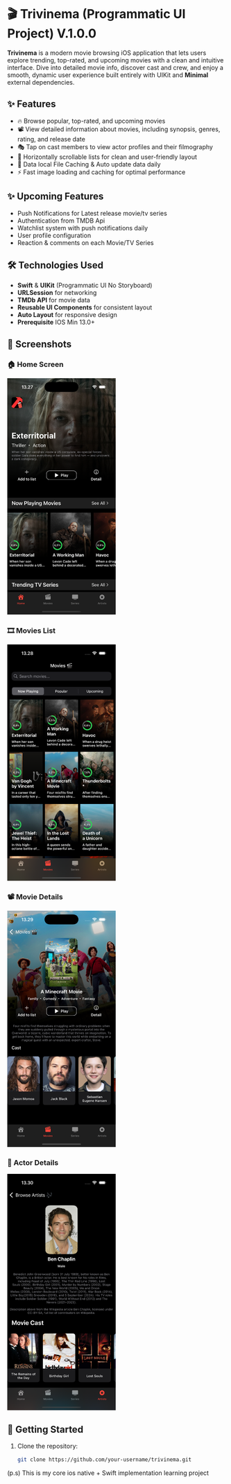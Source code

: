 # 🎬 Trivinema (Programmatic UI Project) V.1.0.0

**Trivinema** is a modern movie browsing iOS application that lets users explore trending, top-rated, and upcoming movies with a clean and intuitive interface. Dive into detailed movie info, discover cast and crew, and enjoy a smooth, dynamic user experience built entirely with UIKit and **Minimal** external dependencies.

## ✨ Features

- 🔥 Browse popular, top-rated, and upcoming movies
- 📽️ View detailed information about movies, including synopsis, genres, rating, and release date
- 🎭 Tap on cast members to view actor profiles and their filmography
- 📱 Horizontally scrollable lists for clean and user-friendly layout
- 📀 Data local File Caching & Auto update data daily
- ⚡ Fast image loading and caching for optimal performance

## ✨ Upcoming Features

- Push Notifications for Latest release movie/tv series
- Authentication from TMDB Api
- Watchlist system with push notifications daily
- User profile configuration
- Reaction & comments on each Movie/TV Series

## 🛠️ Technologies Used

- **Swift** & **UIKit** (Programmatic UI No Storyboard)
- **URLSession** for networking
- **TMDb API** for movie data
- **Reusable UI Components** for consistent layout
- **Auto Layout** for responsive design
- **Prerequisite** IOS Min 13.0+ 

## 📸 Screenshots

### 🏠 Home Screen  
<img src="https://github.com/Avwaveaf/screenshots/blob/main/Trivinema_Home.png" alt="Trivinema Home" width="250"/>

### 🎞️ Movies List  
<img src="https://github.com/Avwaveaf/screenshots/blob/main/Trivinema_Home_2.png" alt="Trivinema Home" width="250"/>

### 📽️ Movie Details  
<img src="https://github.com/Avwaveaf/screenshots/blob/main/Trivinema_Movie_Detail.png" alt="Trivinema Movie Detail" width="250"/>

### 🧑 Actor Details  
<img src="https://github.com/Avwaveaf/screenshots/blob/main/Trivinema_Person_Detail.png" alt="Trivinema Person Detail" width="250"/>

## 🚀 Getting Started

1. Clone the repository:
   ```bash
   git clone https://github.com/your-username/trivinema.git


(p.s) This is my core ios native + Swift implementation learning project 
